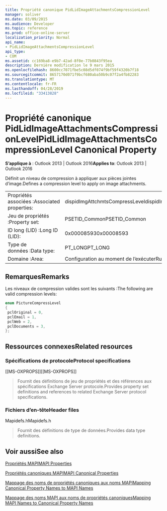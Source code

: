 ```yaml
---
title: Propriété canonique PidLidImageAttachmentsCompressionLevel
manager: soliver
ms.date: 03/09/2015
ms.audience: Developer
ms.topic: reference
ms.prod: office-online-server
localization_priority: Normal
api_name:
- PidLidImageAttachmentsCompressionLevel
api_type:
- COM
ms.assetid: cc169ba8-e9b7-42ad-8f0e-77b0843f95ea
description: Dernière modification le 9 mars 2015
ms.openlocfilehash: 8600cc7071fbe5c08d5df074f9bf59f4320b7f18
ms.sourcegitcommit: 8657170d071f9bcf680aba50b9c07f2a4fb82283
ms.translationtype: MT
ms.contentlocale: fr-FR
ms.lasthandoff: 04/28/2019
ms.locfileid: "33413828"
---
```

# <a name="pidlidimageattachmentscompressionlevel-canonical-property"></a><span data-ttu-id="1dd13-103">Propriété canonique PidLidImageAttachmentsCompressionLevel</span><span class="sxs-lookup"><span data-stu-id="1dd13-103">PidLidImageAttachmentsCompressionLevel Canonical Property</span></span>

  
  
<span data-ttu-id="1dd13-104">**S’applique à** : Outlook 2013 | Outlook 2016</span><span class="sxs-lookup"><span data-stu-id="1dd13-104">**Applies to**: Outlook 2013 | Outlook 2016</span></span> 
  
<span data-ttu-id="1dd13-105">Définit un niveau de compression à appliquer aux pièces jointes d’image.</span><span class="sxs-lookup"><span data-stu-id="1dd13-105">Defines a compression level to apply on image attachments.</span></span>
  
|||
|:-----|:-----|
|<span data-ttu-id="1dd13-106">Propriétés associées :</span><span class="sxs-lookup"><span data-stu-id="1dd13-106">Associated properties:</span></span>  <br/> |<span data-ttu-id="1dd13-107">dispidImgAttchmtsCompressLevel</span><span class="sxs-lookup"><span data-stu-id="1dd13-107">dispidImgAttchmtsCompressLevel</span></span>  <br/> |
|<span data-ttu-id="1dd13-108">Jeu de propriétés :</span><span class="sxs-lookup"><span data-stu-id="1dd13-108">Property set:</span></span>  <br/> |<span data-ttu-id="1dd13-109">PSETID_Common</span><span class="sxs-lookup"><span data-stu-id="1dd13-109">PSETID_Common</span></span>  <br/> |
|<span data-ttu-id="1dd13-110">ID long (LID) :</span><span class="sxs-lookup"><span data-stu-id="1dd13-110">Long ID (LID):</span></span>  <br/> |<span data-ttu-id="1dd13-111">0x00008593</span><span class="sxs-lookup"><span data-stu-id="1dd13-111">0x00008593</span></span>  <br/> |
|<span data-ttu-id="1dd13-112">Type de données :</span><span class="sxs-lookup"><span data-stu-id="1dd13-112">Data type:</span></span>  <br/> |<span data-ttu-id="1dd13-113">PT_LONG</span><span class="sxs-lookup"><span data-stu-id="1dd13-113">PT_LONG</span></span>  <br/> |
|<span data-ttu-id="1dd13-114">Domaine :</span><span class="sxs-lookup"><span data-stu-id="1dd13-114">Area:</span></span>  <br/> |<span data-ttu-id="1dd13-115">Configuration au moment de l’exécuter</span><span class="sxs-lookup"><span data-stu-id="1dd13-115">Run-time configuration</span></span>  <br/> |
   
## <a name="remarks"></a><span data-ttu-id="1dd13-116">Remarques</span><span class="sxs-lookup"><span data-stu-id="1dd13-116">Remarks</span></span>

<span data-ttu-id="1dd13-117">Les niveaux de compression valides sont les suivants :</span><span class="sxs-lookup"><span data-stu-id="1dd13-117">The following are valid compression levels:</span></span>
  
```cpp
enum PictureCompressLevel
{
 pclOriginal = 0,
 pclEmail = 1,
 pclWeb = 2,
 pclDocuments = 3,
};
```

## <a name="related-resources"></a><span data-ttu-id="1dd13-118">Ressources connexes</span><span class="sxs-lookup"><span data-stu-id="1dd13-118">Related resources</span></span>

### <a name="protocol-specifications"></a><span data-ttu-id="1dd13-119">Spécifications de protocole</span><span class="sxs-lookup"><span data-stu-id="1dd13-119">Protocol specifications</span></span>

<span data-ttu-id="1dd13-120">[[MS-OXPROPS]]</span><span class="sxs-lookup"><span data-stu-id="1dd13-120">[[MS-OXPROPS]]</span></span> 
  
> <span data-ttu-id="1dd13-121">Fournit des définitions de jeu de propriétés et des références aux spécifications Exchange Server protocole.</span><span class="sxs-lookup"><span data-stu-id="1dd13-121">Provides property set definitions and references to related Exchange Server protocol specifications.</span></span>
    
### <a name="header-files"></a><span data-ttu-id="1dd13-122">Fichiers d’en-tête</span><span class="sxs-lookup"><span data-stu-id="1dd13-122">Header files</span></span>

<span data-ttu-id="1dd13-123">Mapidefs.h</span><span class="sxs-lookup"><span data-stu-id="1dd13-123">Mapidefs.h</span></span>
  
> <span data-ttu-id="1dd13-124">Fournit des définitions de type de données.</span><span class="sxs-lookup"><span data-stu-id="1dd13-124">Provides data type definitions.</span></span>
    
## <a name="see-also"></a><span data-ttu-id="1dd13-125">Voir aussi</span><span class="sxs-lookup"><span data-stu-id="1dd13-125">See also</span></span>



[<span data-ttu-id="1dd13-126">Propriétés MAPI</span><span class="sxs-lookup"><span data-stu-id="1dd13-126">MAPI Properties</span></span>](mapi-properties.md)
  
[<span data-ttu-id="1dd13-127">Propriétés canoniques MAPI</span><span class="sxs-lookup"><span data-stu-id="1dd13-127">MAPI Canonical Properties</span></span>](mapi-canonical-properties.md)
  
[<span data-ttu-id="1dd13-128">Mappage des noms de propriétés canoniques aux noms MAPI</span><span class="sxs-lookup"><span data-stu-id="1dd13-128">Mapping Canonical Property Names to MAPI Names</span></span>](mapping-canonical-property-names-to-mapi-names.md)
  
[<span data-ttu-id="1dd13-129">Mappage des noms MAPI aux noms de propriétés canoniques</span><span class="sxs-lookup"><span data-stu-id="1dd13-129">Mapping MAPI Names to Canonical Property Names</span></span>](mapping-mapi-names-to-canonical-property-names.md)

